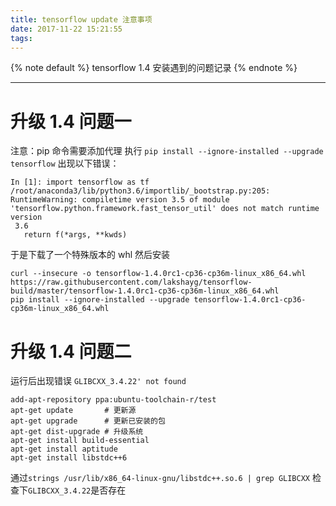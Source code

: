 ```yaml
---
title: tensorflow update 注意事项
date: 2017-11-22 15:21:55
tags:
---
```



{% note default %}
tensorflow 1.4 安装遇到的问题记录
{% endnote %}

<!--more-->

---

# 升级 1.4 问题一
注意：pip 命令需要添加代理
执行 ``pip install --ignore-installed --upgrade tensorflow`` 出现以下错误：
```
In [1]: import tensorflow as tf
/root/anaconda3/lib/python3.6/importlib/_bootstrap.py:205: RuntimeWarning: compiletime version 3.5 of module 'tensorflow.python.framework.fast_tensor_util' does not match runtime version
 3.6
   return f(*args, **kwds)
```
于是下载了一个特殊版本的 whl 然后安装
```
curl --insecure -o tensorflow-1.4.0rc1-cp36-cp36m-linux_x86_64.whl https://raw.githubusercontent.com/lakshayg/tensorflow-build/master/tensorflow-1.4.0rc1-cp36-cp36m-linux_x86_64.whl
pip install --ignore-installed --upgrade tensorflow-1.4.0rc1-cp36-cp36m-linux_x86_64.whl
```

# 升级 1.4 问题二
运行后出现错误 ``GLIBCXX_3.4.22' not found``
```
add-apt-repository ppa:ubuntu-toolchain-r/test
apt-get update       # 更新源
apt-get upgrade      # 更新已安装的包
apt-get dist-upgrade # 升级系统
apt-get install build-essential
apt-get install aptitude
apt-get install libstdc++6
```
通过``strings /usr/lib/x86_64-linux-gnu/libstdc++.so.6 | grep GLIBCXX`` 检查下``GLIBCXX_3.4.22``是否存在

